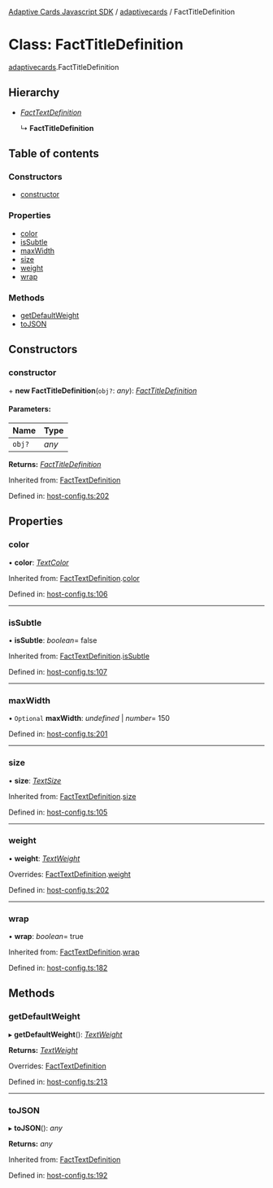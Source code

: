 [Adaptive Cards Javascript SDK](../README.md) / [adaptivecards](../modules/adaptivecards.md) / FactTitleDefinition

# Class: FactTitleDefinition

[adaptivecards](../modules/adaptivecards.md).FactTitleDefinition

## Hierarchy

* [*FactTextDefinition*](host_config.facttextdefinition.md)

  ↳ **FactTitleDefinition**

## Table of contents

### Constructors

- [constructor](adaptivecards.facttitledefinition.md#constructor)

### Properties

- [color](adaptivecards.facttitledefinition.md#color)
- [isSubtle](adaptivecards.facttitledefinition.md#issubtle)
- [maxWidth](adaptivecards.facttitledefinition.md#maxwidth)
- [size](adaptivecards.facttitledefinition.md#size)
- [weight](adaptivecards.facttitledefinition.md#weight)
- [wrap](adaptivecards.facttitledefinition.md#wrap)

### Methods

- [getDefaultWeight](adaptivecards.facttitledefinition.md#getdefaultweight)
- [toJSON](adaptivecards.facttitledefinition.md#tojson)

## Constructors

### constructor

\+ **new FactTitleDefinition**(`obj?`: *any*): [*FactTitleDefinition*](host_config.facttitledefinition.md)

#### Parameters:

Name | Type |
:------ | :------ |
`obj?` | *any* |

**Returns:** [*FactTitleDefinition*](host_config.facttitledefinition.md)

Inherited from: [FactTextDefinition](host_config.facttextdefinition.md)

Defined in: [host-config.ts:202](https://github.com/microsoft/AdaptiveCards/blob/0938a1f10/source/nodejs/adaptivecards/src/host-config.ts#L202)

## Properties

### color

• **color**: [*TextColor*](../enums/enums.textcolor.md)

Inherited from: [FactTextDefinition](host_config.facttextdefinition.md).[color](host_config.facttextdefinition.md#color)

Defined in: [host-config.ts:106](https://github.com/microsoft/AdaptiveCards/blob/0938a1f10/source/nodejs/adaptivecards/src/host-config.ts#L106)

___

### isSubtle

• **isSubtle**: *boolean*= false

Inherited from: [FactTextDefinition](host_config.facttextdefinition.md).[isSubtle](host_config.facttextdefinition.md#issubtle)

Defined in: [host-config.ts:107](https://github.com/microsoft/AdaptiveCards/blob/0938a1f10/source/nodejs/adaptivecards/src/host-config.ts#L107)

___

### maxWidth

• `Optional` **maxWidth**: *undefined* \| *number*= 150

Defined in: [host-config.ts:201](https://github.com/microsoft/AdaptiveCards/blob/0938a1f10/source/nodejs/adaptivecards/src/host-config.ts#L201)

___

### size

• **size**: [*TextSize*](../enums/enums.textsize.md)

Inherited from: [FactTextDefinition](host_config.facttextdefinition.md).[size](host_config.facttextdefinition.md#size)

Defined in: [host-config.ts:105](https://github.com/microsoft/AdaptiveCards/blob/0938a1f10/source/nodejs/adaptivecards/src/host-config.ts#L105)

___

### weight

• **weight**: [*TextWeight*](../enums/enums.textweight.md)

Overrides: [FactTextDefinition](host_config.facttextdefinition.md).[weight](host_config.facttextdefinition.md#weight)

Defined in: [host-config.ts:202](https://github.com/microsoft/AdaptiveCards/blob/0938a1f10/source/nodejs/adaptivecards/src/host-config.ts#L202)

___

### wrap

• **wrap**: *boolean*= true

Inherited from: [FactTextDefinition](host_config.facttextdefinition.md).[wrap](host_config.facttextdefinition.md#wrap)

Defined in: [host-config.ts:182](https://github.com/microsoft/AdaptiveCards/blob/0938a1f10/source/nodejs/adaptivecards/src/host-config.ts#L182)

## Methods

### getDefaultWeight

▸ **getDefaultWeight**(): [*TextWeight*](../enums/enums.textweight.md)

**Returns:** [*TextWeight*](../enums/enums.textweight.md)

Overrides: [FactTextDefinition](host_config.facttextdefinition.md)

Defined in: [host-config.ts:213](https://github.com/microsoft/AdaptiveCards/blob/0938a1f10/source/nodejs/adaptivecards/src/host-config.ts#L213)

___

### toJSON

▸ **toJSON**(): *any*

**Returns:** *any*

Inherited from: [FactTextDefinition](host_config.facttextdefinition.md)

Defined in: [host-config.ts:192](https://github.com/microsoft/AdaptiveCards/blob/0938a1f10/source/nodejs/adaptivecards/src/host-config.ts#L192)
